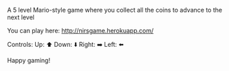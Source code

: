 A 5 level Mario-style game where you collect all the coins to advance to the next level


You can play here: http://nirsgame.herokuapp.com/

Controls:
Up: :arrow_up:
Down: :arrow_down:
Right: :arrow_right:
Left: :arrow_left:


Happy gaming!
